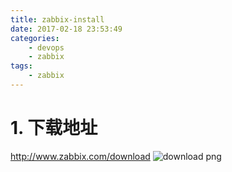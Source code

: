 ```yaml
---
title: zabbix-install
date: 2017-02-18 23:53:49
categories:
	- devops
	- zabbix
tags:
	- zabbix
---
```


# 1. 下载地址 
 http://www.zabbix.com/download
![download png](download.png)
<!-- more -->
